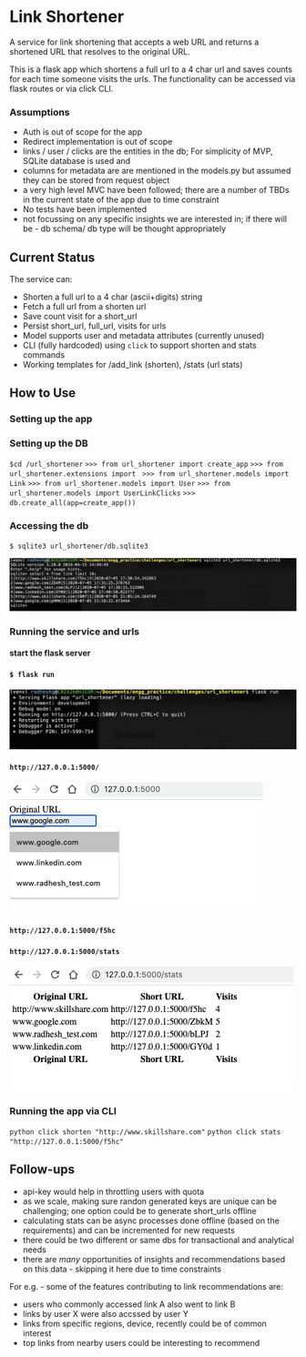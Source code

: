 
# Link Shortener

A service for link shortening that accepts a web URL and returns a shortened URL that
resolves to the original URL.

This is a flask app which shortens a full url to a 4 char url and saves counts for each time someone visits the urls. The functionality can be accessed via flask routes or via click CLI.

### Assumptions

* Auth is out of scope for the app
* Redirect implementation is out of scope
* links / user / clicks are the entities in the db; For simplicity of MVP, SQLite database is used and 
* columns for metadata are are mentioned in the models.py but assumed they can be stored from request object
* a very high level MVC have been followed; there are a number of TBDs in the current state of the app due to time constraint
* No tests have been implemented
* not focussing on any specific insights we are interested in; if there will be - db schema/ db type will be thought appropriately


## Current Status

The service can:
* Shorten a full url to a 4 char (ascii+digits) string
* Fetch a full url from a shorten url
* Save count visit for a short_url
* Persist short_url, full_url, visits for urls
* Model supports user and metadata attributes (currently unused)
* CLI (fully hardcoded) using `click` to support shorten and stats commands
* Working templates for /add_link (shorten), /stats (url stats)


## How to Use

### Setting up the app

### Setting up the DB

`$cd /url_shortener`
`>>> from url_shortener import create_app`
`>>> from url_shortener.extensions import `
`>>> from url_shortener.models import Link`
`>>> from url_shortener.models import User`
`>>> from url_shortener.models import UserLinkClicks`
`>>> db.create_all(app=create_app())`

### Accessing the db

`$ sqlite3 url_shortener/db.sqlite3`

![alt text](https://github.com/piprads/link-shortener/blob/master/url_shortener/img/Screen%20Shot%202020-07-05%20at%2011.34.55%20PM.png?raw=true)

### Running the service and urls

#### start the flask server

#### `$ flask run`

![alt_text](https://github.com/piprads/link-shortener/blob/master/url_shortener/img/Screen%20Shot%202020-07-05%20at%2011.38.29%20PM.png?raw=true)

#### `http://127.0.0.1:5000/`

![alt_text](https://github.com/piprads/link-shortener/blob/master/url_shortener/img/Screen%20Shot%202020-07-05%20at%2011.38.54%20PM.png?raw=true)

#### `http://127.0.0.1:5000/f5hc`

#### `http://127.0.0.1:5000/stats`

![alt_text](https://github.com/piprads/link-shortener/blob/master/url_shortener/img/Screen%20Shot%202020-07-05%20at%205.41.13%20PM.png?raw=true)

### Running the app via CLI

`python click shorten "http://www.skillshare.com"`
`python click stats "http://127.0.0.1:5000/f5hc"`

## Follow-ups

* api-key would help in throttling users with quota
* as we scale, making sure randon generated keys are unique can be challenging; one option could be to generate short_urls offline
* calculating stats can be async processes done offline (based on the requirements) and can be incremented for new requests
* there could be two different or same dbs for transactional and analytical needs
* there are *many* opportunities of insights and recommendations based on this data - skipping it here due to time constraints

For e.g. - some of the features contributing to link recommendations are:
- users who commonly accessed link A also went to link B
- links by user X were also accssed by user Y
- links from specific regions, device, recently could be of common interest
- top links from nearby users could be interesting to recommend
